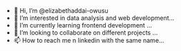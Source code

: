 - 👋 Hi, I’m @elizabethaddai-owusu
- 👀 I’m interested in data analysis and web development...
- 🌱 I’m currently learning frontend development ...
- 💞️ I’m looking to collaborate on different projects ...
- 📫 How to reach me n linkedin with the same name...

<!---
elizabethaddai-owusu/elizabethaddai-owusu is a ✨ special ✨ repository because its `README.md` (this file) appears on your GitHub profile.
You can click the Preview link to take a look at your changes.
--->
